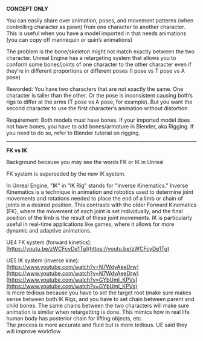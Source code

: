 

**CONCEPT ONLY**


You can easily share over animation, poses, and movement patterns (when controlling character as pawn) from one character to another character. This is useful when you have a model imported in that needs animations (you can copy off mannequin or quin’s animations)

The problem is the bone/skeleton might not match exactly between the two character. Unreal Engine has a retargeting system that allows you to conform some bones/joints of one character to the other character even if they’re in different proportions or different poses (I pose vs T pose vs A pose)

Reworded: You have two characters that are not exactly the same. One character is taller than the other. Or the pose is inconsistent causing both’s rigs to differ at the arms (T pose vs A pose, for example). But you want the second character to use the first character’s animation without distortion.

Requirement: Both models must have bones. If your imported model does not have bones, you have to add bones/armature in Blender, aka Rigging. If you need to do so, refer to Blender tutorial on rigging.

---

**FK vs IK**

Background because you may see the words FK or IK in Unreal

FK system is superseded by the new IK system.

In Unreal Engine, "IK" in "IK Rig" stands for "Inverse Kinematics." Inverse Kinematics is a technique in animation and robotics used to determine joint movements and rotations needed to place the end of a limb or chain of joints in a desired position. This contrasts with the older Forward Kinematics (FK), where the movement of each joint is set individually, and the final position of the limb is the result of these joint movements. IK is particularly useful in real-time applications like games, where it allows for more dynamic and adaptive animations.


UE4 FK system (forward kinetics):  
[https://youtu.be/zWCFcyDe1Tg](https://youtu.be/zWCFcyDe1Tg)  
  
UE5 IK system (inverse kine):  
[https://www.youtube.com/watch?v=N7WdyAeeDrw](https://www.youtube.com/watch?v=N7WdyAeeDrw)  
[https://www.youtube.com/watch?v=GYbUmI_KPVs](https://www.youtube.com/watch?v=GYbUmI_KPVs)  
Is more tedious because you have to set the target root (make sure makes sense between both IK Rigs, and you have to set chain between parent and child bones. The same chains between the two characters will make sure animation is similar when retargetting is done. This mimics how in real life human body has posterior chain for lifting objects, etc.  
The process is more accurate and fluid but is more tedious. UE said they will improve workflow